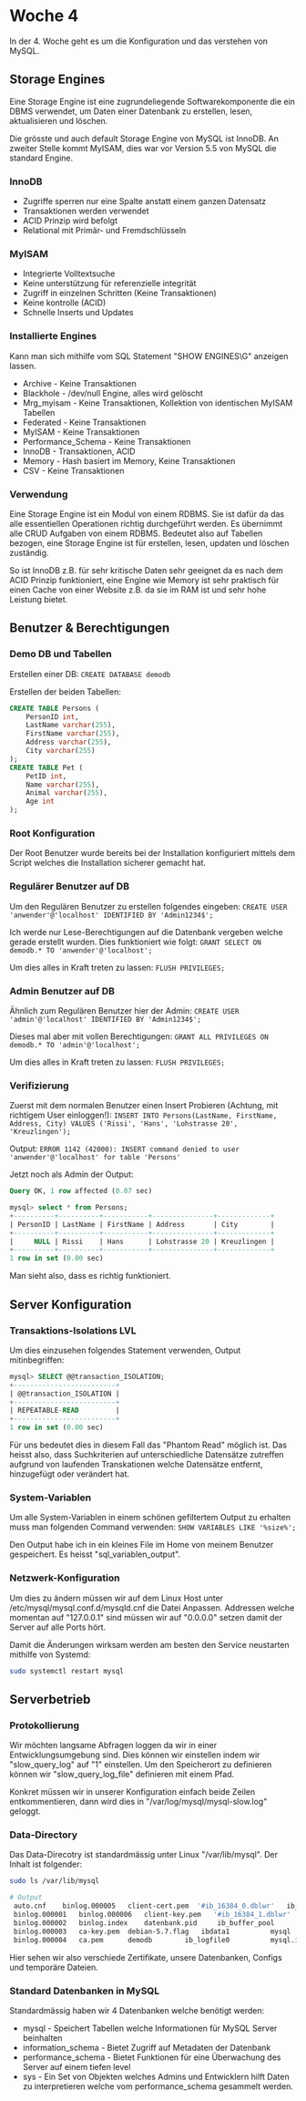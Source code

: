 # Woche 4

In der 4. Woche geht es um die Konfiguration und das verstehen von MySQL.

## Storage Engines

Eine Storage Engine ist eine zugrundeliegende Softwarekomponente die ein DBMS verwendet, um Daten einer Datenbank zu erstellen, lesen, aktualisieren und löschen. 

Die grösste und auch default Storage Engine von MySQL ist InnoDB. An zweiter Stelle kommt MyISAM, dies war vor Version 5.5 von MySQL die standard Engine. 

### InnoDB

- Zugriffe sperren nur eine Spalte anstatt einem ganzen Datensatz
- Transaktionen werden verwendet
- ACID Prinzip wird befolgt
- Relational mit Primär- und Fremdschlüsseln

### MyISAM

- Integrierte Volltextsuche
- Keine unterstützung für referenzielle integrität
- Zugriff in einzelnen Schritten (Keine Transaktionen)
- Keine kontrolle (ACID)
- Schnelle Inserts und Updates

### Installierte Engines

Kann man sich mithilfe vom SQL Statement "SHOW ENGINES\G" anzeigen lassen.

- Archive - Keine Transaktionen
- Blackhole - /dev/null Engine, alles wird gelöscht
- Mrg_myisam - Keine Transaktionen, Kollektion von identischen MyISAM Tabellen
- Federated - Keine Transaktionen
- MyISAM - Keine Transaktionen
- Performance_Schema - Keine Transaktionen
- InnoDB - Transaktionen, ACID
- Memory - Hash basiert im Memory, Keine Transaktionen
- CSV - Keine Transaktionen 

### Verwendung

Eine Storage Engine ist ein Modul von einem RDBMS. Sie ist dafür da das alle essentiellen Operationen richtig durchgeführt werden. Es übernimmt alle CRUD Aufgaben von einem RDBMS. Bedeutet also auf Tabellen bezogen, eine Storage Engine ist für erstellen, lesen, updaten und löschen zuständig. 

So ist InnoDB z.B. für sehr kritische Daten sehr geeignet da es nach dem ACID Prinzip funktioniert, eine Engine wie Memory ist sehr praktisch für einen Cache von einer Website z.B. da sie im RAM ist und sehr hohe Leistung bietet. 

## Benutzer & Berechtigungen

### Demo DB und Tabellen

Erstellen einer DB:
```CREATE DATABASE demodb```

Erstellen der beiden Tabellen:
```sql
CREATE TABLE Persons (
    PersonID int,
    LastName varchar(255),
    FirstName varchar(255),
    Address varchar(255),
    City varchar(255)
);
CREATE TABLE Pet (
    PetID int,
    Name varchar(255),
    Animal varchar(255),
    Age int
);
```

### Root Konfiguration

Der Root Benutzer wurde bereits bei der Installation konfiguriert mittels dem Script welches die Installation sicherer gemacht hat. 

### Regulärer Benutzer auf DB

Um den Regulären Benutzer zu erstellen folgendes eingeben:
```CREATE USER 'anwender'@'localhost' IDENTIFIED BY 'Admin1234$';```

Ich werde nur Lese-Berechtigungen auf die Datenbank vergeben welche gerade erstellt wurden. Dies funktioniert wie folgt:
```GRANT SELECT ON demodb.* TO 'anwender'@'localhost';```

Um dies alles in Kraft treten zu lassen:
```FLUSH PRIVILEGES;```

### Admin Benutzer auf DB

Ähnlich zum Regulären Benutzer hier der Admin: 
```CREATE USER 'admin'@'localhost' IDENTIFIED BY 'Admin1234$';```

Dieses mal aber mit vollen Berechtigungen:
```GRANT ALL PRIVILEGES ON demodb.* TO 'admin'@'localhost';```

Um dies alles in Kraft treten zu lassen:
```FLUSH PRIVILEGES;```

### Verifizierung

Zuerst mit dem normalen Benutzer einen Insert Probieren (Achtung, mit richtigem User einloggen!): 
```INSERT INTO Persons(LastName, FirstName, Address, City) VALUES ('Rissi', 'Hans', 'Lohstrasse 20', 'Kreuzlingen');```

Output: 
```ERROR 1142 (42000): INSERT command denied to user 'anwender'@'localhost' for table 'Persons'```

Jetzt noch als Admin der Output:
```sql
Query OK, 1 row affected (0.07 sec)

mysql> select * from Persons;
+----------+----------+-----------+---------------+-------------+
| PersonID | LastName | FirstName | Address       | City        |
+----------+----------+-----------+---------------+-------------+
|     NULL | Rissi    | Hans      | Lohstrasse 20 | Kreuzlingen |
+----------+----------+-----------+---------------+-------------+
1 row in set (0.00 sec)
```

Man sieht also, dass es richtig funktioniert. 

## Server Konfiguration

### Transaktions-Isolations LVL

Um dies einzusehen folgendes Statement verwenden, Output mitinbegriffen:
```sql
mysql> SELECT @@transaction_ISOLATION;
+-------------------------+
| @@transaction_ISOLATION |
+-------------------------+
| REPEATABLE-READ         |
+-------------------------+
1 row in set (0.00 sec)
```

Für uns bedeutet dies in diesem Fall das "Phantom Read" möglich ist. Das heisst also, dass Suchkriterien auf unterschiedliche Datensätze zutreffen aufgrund von laufenden Transkationen welche Datensätze entfernt, hinzugefügt oder verändert hat.

### System-Variablen

Um alle System-Variablen in einem schönen gefiltertem Output zu erhalten muss man folgenden Command verwenden:
```SHOW VARIABLES LIKE '%size%';```

Den Output habe ich in ein kleines File im Home von meinem Benutzer gespeichert. Es heisst "sql_variablen_output".

### Netzwerk-Konfiguration

Um dies zu ändern müssen wir auf dem Linux Host unter /etc/mysql/mysql.conf.d/mysqld.cnf die Datei Anpassen. Addressen welche momentan auf "127.0.0.1" sind müssen wir auf "0.0.0.0" setzen damit der Server auf alle Ports hört.

Damit die Änderungen wirksam werden am besten den Service neustarten mithilfe von Systemd:
```bash
sudo systemctl restart mysql
```

## Serverbetrieb

### Protokollierung

Wir möchten langsame Abfragen loggen da wir in einer Entwicklungsumgebung sind.
Dies können wir einstellen indem wir "slow_query_log" auf "1" einstellen. Um den Speicherort zu definieren können wir "slow_query_log_file" definieren mit einem Pfad.

Konkret müssen wir in unserer Konfiguration einfach beide Zeilen entkommentieren, dann wird dies in "/var/log/mysql/mysql-slow.log" geloggt.

### Data-Directory

Das Data-Direcotry ist standardmässig unter Linux "/var/lib/mysql". Der Inhalt ist folgender:
```bash
sudo ls /var/lib/mysql

# Output
 auto.cnf	 binlog.000005	 client-cert.pem  '#ib_16384_0.dblwr'   ib_logfile1     performance_schema   sys
 binlog.000001	 binlog.000006	 client-key.pem   '#ib_16384_1.dblwr'   ibtmp1	        private_key.pem      undo_001
 binlog.000002	 binlog.index	 datenbank.pid	   ib_buffer_pool      '#innodb_temp'   public_key.pem	     undo_002
 binlog.000003	 ca-key.pem	 debian-5.7.flag   ibdata1	        mysql	        server-cert.pem
 binlog.000004	 ca.pem		 demodb		   ib_logfile0	        mysql.ibd       server-key.pem
```

Hier sehen wir also verschiede Zertifikate, unsere Datenbanken, Configs und temporäre Dateien.

### Standard Datenbanken in MySQL

Standardmässig haben wir 4 Datenbanken welche benötigt werden:

- mysql - Speichert Tabellen welche Informationen für MySQL Server beinhalten
- information_schema - Bietet Zugriff auf Metadaten der Datenbank
- performance_schema - Bietet Funktionen für eine Überwachung des Server auf einem tiefen level 
- sys - Ein Set von Objekten welches Admins und Entwicklern hilft Daten zu interpretieren welche vom performance_schema gesammelt werden.

